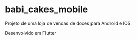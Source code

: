 # babi_cakes_mobile

Projeto de uma loja de vendas de doces para Android e IOS.

Desenvolvido em Flutter

